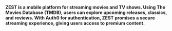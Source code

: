 **ZEST is a mobile platform for streaming movies and TV
shows. Using The Movies Database (TMDB), users can
explore upcoming releases, classics, and reviews. With
Auth0 for authentication, ZEST promises a secure
streaming experience, giving users access to premium
content.**
